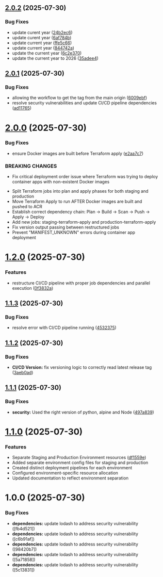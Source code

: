 ## [2.0.2](https://github.com/ayadeleke/GreenLife-Eco-Tracker/compare/v2.0.1...v2.0.2) (2025-07-30)


### Bug Fixes

* update curent year ([24b2ec6](https://github.com/ayadeleke/GreenLife-Eco-Tracker/commit/24b2ec6e03a0efad0c11e7859c2aee8bc0529531))
* update curent year ([6af784b](https://github.com/ayadeleke/GreenLife-Eco-Tracker/commit/6af784bf64761a8884a8d773c6ec75906fa6590e))
* update current year ([ffe5c66](https://github.com/ayadeleke/GreenLife-Eco-Tracker/commit/ffe5c660df46c6095a27ab56b5b67ba20078850a))
* update current year ([844742a](https://github.com/ayadeleke/GreenLife-Eco-Tracker/commit/844742a1b9fab5f734799af54ea5fea0422afaf0))
* update the current year ([6c2e370](https://github.com/ayadeleke/GreenLife-Eco-Tracker/commit/6c2e3701a28cce35a2d7de580fc0c4efaffb9ccd))
* update the current year to 2026 ([35adee4](https://github.com/ayadeleke/GreenLife-Eco-Tracker/commit/35adee49391f8b8f198d62de250d8e15a870d76a))

## [2.0.1](https://github.com/ayadeleke/GreenLife-Eco-Tracker/compare/v2.0.0...v2.0.1) (2025-07-30)


### Bug Fixes

* allowing the workflow to get the tag from the main origin ([6009ebf](https://github.com/ayadeleke/GreenLife-Eco-Tracker/commit/6009ebf2b1bba8bb556524bedb2928ed87069714))
* resolve security vulnerabilities and update CI/CD pipeline dependencies ([ad11765](https://github.com/ayadeleke/GreenLife-Eco-Tracker/commit/ad11765674e347b5d4509d2669dee58780e8a226))

# [2.0.0](https://github.com/ayadeleke/GreenLife-Eco-Tracker/compare/v1.2.0...v2.0.0) (2025-07-30)


### Bug Fixes

* ensure Docker images are built before Terraform apply ([e2aa7c7](https://github.com/ayadeleke/GreenLife-Eco-Tracker/commit/e2aa7c77a29f2cf274cc34281edd3653ed0dc4df))


### BREAKING CHANGES

* Fix critical deployment order issue where Terraform was trying to deploy container apps with non-existent Docker images

- Split Terraform jobs into plan and apply phases for both staging and production
- Move Terraform Apply to run AFTER Docker images are built and pushed to ACR
- Establish correct dependency chain: Plan → Build → Scan → Push → Apply → Deploy
- Add new jobs: staging-terraform-apply and production-terraform-apply
- Fix version output passing between restructured jobs
- Prevent "MANIFEST_UNKNOWN" errors during container app deployment

# [1.2.0](https://github.com/ayadeleke/GreenLife-Eco-Tracker/compare/v1.1.3...v1.2.0) (2025-07-30)


### Features

* restructure CI/CD pipeline with proper job dependencies and parallel execution ([0f3832a](https://github.com/ayadeleke/GreenLife-Eco-Tracker/commit/0f3832a19d956018354550ffc0f0ac3516bec1b7))

## [1.1.3](https://github.com/ayadeleke/GreenLife-Eco-Tracker/compare/v1.1.2...v1.1.3) (2025-07-30)


### Bug Fixes

* resolve error with CI/CD pipeline running ([4532375](https://github.com/ayadeleke/GreenLife-Eco-Tracker/commit/453237507d232e9f59eeec5e18d0b6d913e29523))

## [1.1.2](https://github.com/ayadeleke/GreenLife-Eco-Tracker/compare/v1.1.1...v1.1.2) (2025-07-30)


### Bug Fixes

* **CI/CD Version:** fix versioning logic to correctly read latest release tag ([3aeb0ad](https://github.com/ayadeleke/GreenLife-Eco-Tracker/commit/3aeb0ad9ab67c3b4c6d14d5540cff2a3f098a463))

## [1.1.1](https://github.com/ayadeleke/GreenLife-Eco-Tracker/compare/v1.1.0...v1.1.1) (2025-07-30)


### Bug Fixes

* **security:** Used the right version of python, alpine and Node ([497a839](https://github.com/ayadeleke/GreenLife-Eco-Tracker/commit/497a839e5fb0a481dd3ada4f7320f31ad29c2979))

# [1.1.0](https://github.com/ayadeleke/GreenLife-Eco-Tracker/compare/v1.0.0...v1.1.0) (2025-07-30)


### Features

* Separate Staging and Production Environment resources ([df1559e](https://github.com/ayadeleke/GreenLife-Eco-Tracker/commit/df1559e8df57b3f5c385733f2e90fcc23b744ffd))
* Added separate environment config files for staging and production
* Created distinct deployment pipelines for each environment
* Configured environment-specific resource allocation
* Updated documentation to reflect environment separation
# 1.0.0 (2025-07-30)


### Bug Fixes

* **dependencies:** update lodash to address security vulnerability ([fb4d521])
* **dependencies:** update lodash to address security vulnerability ([c6b91af])
* **dependencies:** update lodash to address security vulnerability ([98420b7])
* **dependencies:** update lodash to address security vulnerability ([5a71858])
* **dependencies:** update lodash to address security vulnerability ([5c13831])
